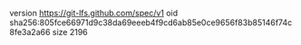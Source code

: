 version https://git-lfs.github.com/spec/v1
oid sha256:805fce66971d9c38da69eeeb4f9cd6ab85e0ce9656f83b85146f74c8fe3a2a66
size 2196
